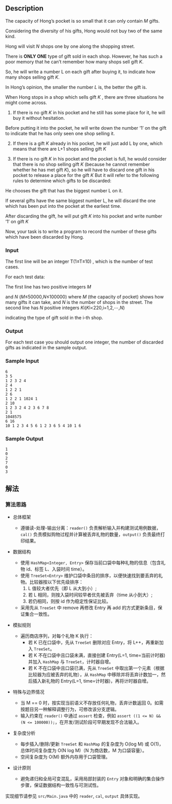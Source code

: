 ## Description

The capacity of Hong’s pocket is so small that it can only contain $M$ gifts.

Considering the diversity of his gifts, Hong would not buy two of the same kind.

Hong will visit $N$ shops one by one along the shopping street.

There is **ONLY ONE** type of gift sold in each shop. However, he has such a poor memory that he can’t remember how many shops sell gift $K$.

So, he will write a number L on each gift after buying it, to indicate how many shops selling gift $K$.

In Hong’s opinion, the smaller the number $L$ is, the better the gift is.

When Hong stops in a shop which sells gift $K$ , there are three situations he might come across.

1. If there is no gift $K$ in his pocket and he still has some place for it, he will buy it without hesitation.

Before putting it into the pocket, he will write down the number ‘1’ on the gift to indicate that he has only seen one shop selling it.

2. If there is a gift $K$ already in his pocket, he will just add L by one, which means that there are L+1 shops selling gift $K$

3. If there is no gift $K$ in his pocket and the pocket is full, he would consider that there is no shop selling gift $K$ (because he cannot remember whether he has met gift $K$), so he will have to discard one gift in his pocket to release a place for the gift $K$
But it will refer to the following rules to determine which gifts to be discarded:

He chooses the gift that has the biggest number L on it.

If several gifts have the same biggest number L, he will discard the one which has been put into the pocket at the earliest time.

After discarding the gift, he will put gift $K$ into his pocket and write number ‘1’ on gift $K$

Now, your task is to write a program to record the number of these gifts which have been discarded by Hong.

### Input

The first line will be an integer T(1≤T≤10) , which is the number of test cases.

For each test data:

The first line has two positive integers $M$

and $N$ ($M$≤50000,$N$≤100000) where $M$ (the capacity of pocket) shows how many gifts it can take, and $N$ is the number of shops in the street. The second line has $N$ positive integers $K$i($K$i<220,i=1,2,⋯,$N$)

indicating the type of gift sold in the i-th shop.

### Output

For each test case you should output one integer, the number of discarded gifts as indicated in the sample output.

### Sample Input

```log
6
3 5
1 2 3 2 4
2 4
1 2 2 1
2 6
1 2 2 1 1024 1
2 10
1 2 3 2 4 2 3 6 7 8
2 1
1048575
6 16
10 1 2 3 4 5 6 1 2 3 6 5 4 10 1 6
```

### Sample Output

```log
1
0
2
7
0
3
```

## 解法

### 算法思路

- 总体框架
  - 遵循读-处理-输出分离：`reader()` 负责解析输入并构建测试用例数据，`cal()` 负责模拟购物过程并计算被丢弃礼物的数量，`output()` 负责最终打印结果。

- 数据结构
  - 使用 `HashMap<Integer, Entry>` 保存当前口袋中每种礼物的信息（包含礼物 id、标签 L、入袋时间 time）。
  - 使用 `TreeSet<Entry>` 维护口袋中条目的排序，以便快速找到要丢弃的礼物。比较器按以下优先级排序：
    1) L 值较大者优先（即 L 从大到小）;
    2) 若 L 相同，则按入袋时间较早者优先被丢弃（time 从小到大）;
    3) 若仍相同，则按 id 作为稳定性保证比较。
  - 采用先从 `TreeSet` 中 remove 再修改 Entry 再 add 的方式更新条目，保证集合一致性。

- 模拟规则
  - 遍历商店序列，对每个礼物 K 执行：
    - 若 K 已在口袋中，先从 `TreeSet` 删除对应 Entry，将 L++，再重新加入 `TreeSet`。
    - 若 K 不在口袋中且口袋未满，直接创建 Entry(L=1, time=当前计时器) 并加入 `HashMap` 与 `TreeSet`，计时器自增。
    - 若 K 不在口袋中且口袋已满，先从 `TreeSet` 中取出第一个元素（根据比较器为应被丢弃的礼物），从 `HashMap` 中移除并将丢弃计数加一，然后插入新礼物的 Entry(L=1, time=计时器)，再将计时器自增。

- 特殊与边界情况
  - 当 M == 0 时，按实现当前语义不存放任何礼物，丢弃计数返回 0。如需按题目另一种解释调整行为，可修改该分支逻辑。
  - 输入约束在 `reader()` 中通过 `assert` 检查，例如 `assert ((1 <= N) && (N <= 100000));`，在开发/测试阶段可早期发现不合法输入。

- 复杂度分析
  - 每步插入/删除/更新 `TreeSet` 和 `HashMap` 的复杂度为 O(log M) 或 O(1)，总体时间复杂度为 O(N log M)（N 为商店数，M 为口袋容量）。
  - 空间复杂度为 O(M) 额外内存用于口袋管理。

- 设计原则
  - 避免递归和全局可变混乱，采用局部封装的 `Entry` 对象和明确的集合操作步骤，保证数据结构一致性与可测试性。

实现细节请参见 `src/Main.java` 中的 `reader`, `cal`, `output` 具体实现。
